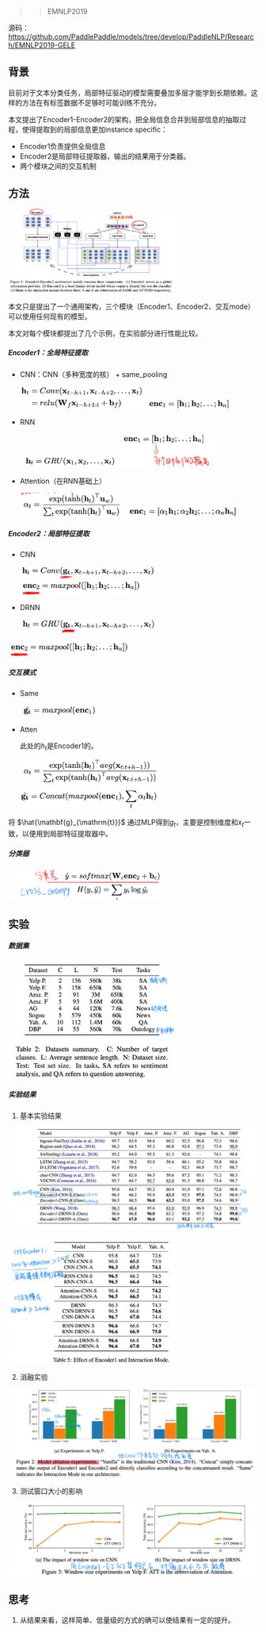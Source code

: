 > > EMNLP2019

源码：https://github.com/PaddlePaddle/models/tree/develop/PaddleNLP/Research/EMNLP2019-GELE

## 背景

目前对于文本分类任务，局部特征驱动的模型需要叠加多层才能学到长期依赖。这样的方法在有标签数据不足够时可能训练不充分。

本文提出了Encoder1-Encoder2的架构，把全局信息合并到局部信息的抽取过程，使得提取到的局部信息更加instance specific：

- Encoder1负责提供全局信息
- Encoder2是局部特征提取器，输出的结果用于分类器。
- 两个模块之间的交互机制



## 方法

<img src="../../images/image-20200225212118492.png" alt="image-20200225212118492" style="zoom:33%;" />

本文只是提出了一个通用架构，三个模块（Encoder1、Encoder2、交互mode）可以使用任何现有的模型。

本文对每个模块都提出了几个示例，在实验部分进行性能比较。

##### Encoder1：全局特征提取

- CNN：CNN（多种宽度的核） + same_pooling

  <img src="../../images/image-20200225212540126.png" alt="image-20200225212540126" style="zoom:33%;" />

  <img src="../../images/image-20200225212559882.png" alt="image-20200225212559882" style="zoom:33%;" />

- RNN

  <img src="../../images/image-20200225212634281.png" alt="image-20200225212634281" style="zoom:33%;" />

  <img src="../../images/image-20200225212650975.png" alt="image-20200225212650975" style="zoom:33%;" />

- Attention（在RNN基础上）

  <img src="../../images/image-20200225212735165.png" alt="image-20200225212735165" style="zoom:33%;" />

  <img src="../../images/image-20200225212748736.png" alt="image-20200225212748736" style="zoom:33%;" />

##### Encoder2：局部特征提取

- CNN

  <img src="../../images/image-20200225212826258.png" alt="image-20200225212826258" style="zoom:33%;" />

  <img src="../../images/image-20200225212910858.png" alt="image-20200225212910858" style="zoom:33%;" />

- DRNN

  <img src="../../images/image-20200225212844357.png" alt="image-20200225212844357" style="zoom:33%;" />

<img src="../../images/image-20200225212910858.png" alt="image-20200225212910858" style="zoom:33%;" />

##### 交互模式

- Same

  <img src="../../images/image-20200225213004134.png" alt="image-20200225213004134" style="zoom:33%;" />

- Atten

  此处的$h_t$是Encoder1的。

  <img src="../../images/image-20200225213031994.png" alt="image-20200225213031994" style="zoom:33%;" />

  <img src="../../images/image-20200225213116826.png" alt="image-20200225213116826" style="zoom:33%;" />

将 $\hat{\mathbf{g}_{\mathrm{t}}}$ 通过MLP得到$g_t$，主要是控制维度和$x_t$一致，以便用到局部特征提取器中。

##### 分类器

<img src="../../images/image-20200225213403006.png" alt="image-20200225213403006" style="zoom:33%;" />



## 实验

##### 数据集

<img src="../../images/image-20200225213331507.png" alt="image-20200225213331507" style="zoom:33%;" />

##### 实验结果

1. 基本实验结果

![image-20200225213452630](../../images/image-20200225213452630.png)

<img src="../../images/image-20200225213522165.png" alt="image-20200225213522165" style="zoom:33%;" />

2. 消融实验

![image-20200225213557964](../../images/image-20200225213557964.png)

3. 测试窗口大小的影响

![image-20200225213655087](../../images/image-20200225213655087.png)



## 思考

1. 从结果来看，这样简单、低量级的方式的确可以使结果有一定的提升。

